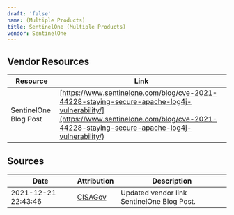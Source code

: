```yaml
---
draft: 'false'
name: (Multiple Products)
title: SentinelOne (Multiple Products)
vendor: SentinelOne
---
```


## Vendor Resources
| Resource | Link |
| --- | --- |
| SentinelOne Blog Post | [https://www.sentinelone.com/blog/cve-2021-44228-staying-secure-apache-log4j-vulnerability/](https://www.sentinelone.com/blog/cve-2021-44228-staying-secure-apache-log4j-vulnerability/) |



## Sources
| Date | Attribution | Description |
| --- | --- | --- |
| 2021-12-21 22:43:46 | [CISAGov](https://raw.githubusercontent.com/cisagov/log4j-affected-db/develop/README.md) | Updated vendor link SentinelOne Blog Post.  |
